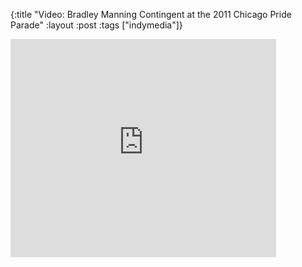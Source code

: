 {:title "Video: Bradley Manning Contingent at the 2011 Chicago Pride Parade"
:layout :post
:tags  ["indymedia"]}

<iframe width="425" height="349" src="http://www.youtube.com/embed/XFypr5o22Gk" frameborder="0" allowfullscreen></iframe>